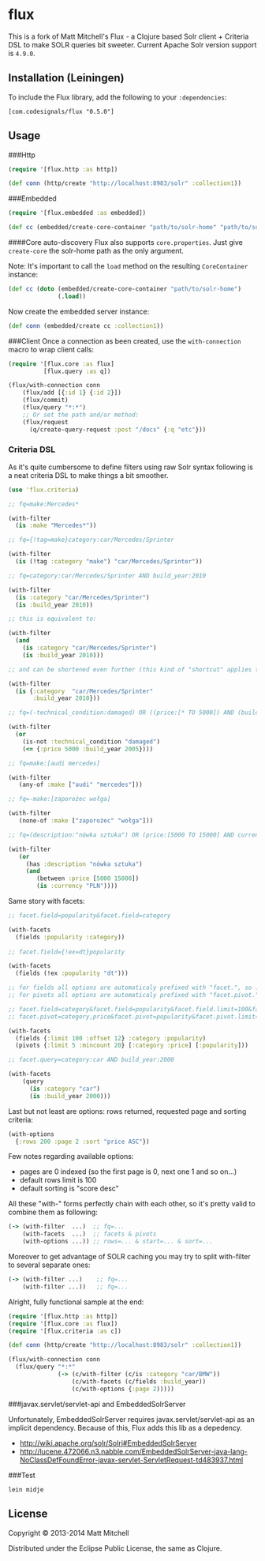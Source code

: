 # flux

This is a fork of Matt Mitchell's Flux - a Clojure based Solr client + Criteria DSL to make SOLR queries bit sweeter. Current Apache Solr version support is `4.9.0`.

## Installation (Leiningen)

To include the Flux library, add the following to your `:dependencies`:

    [com.codesignals/flux "0.5.0"]

## Usage

###Http

```clojure
(require '[flux.http :as http])

(def conn (http/create "http://localhost:8983/solr" :collection1))
```

###Embedded

```clojure
(require '[flux.embedded :as embedded])

(def cc (embedded/create-core-container "path/to/solr-home" "path/to/solr.xml"))
```

####Core auto-discovery
Flux also supports `core.properties`. Just give `create-core` the solr-home path as the only argument.

  Note: It's important to call the `load` method on the resulting `CoreContainer` instance:

```clojure
(def cc (doto (embedded/create-core-container "path/to/solr-home")
              (.load))
```

Now create the embedded server instance:

```clojure
(def conn (embedded/create cc :collection1))
```

###Client
Once a connection as been created, use the `with-connection` macro to wrap client calls:

```clojure
(require '[flux.core :as flux]
          [flux.query :as q])

(flux/with-connection conn
    (flux/add [{:id 1} {:id 2}])
    (flux/commit)
    (flux/query "*:*")
    ;; Or set the path and/or method:
    (flux/request
      (q/create-query-request :post "/docs" {:q "etc"}))
```

### Criteria DSL
As it's quite cumbersome to define filters using raw Solr syntax following is a neat criteria DSL to make things a bit smoother.

```clojure
(use 'flux.criteria)

;; fq=make:Mercedes*

(with-filter
  (is :make "Mercedes*"))

;; fq={!tag=make}category:car/Mercedes/Sprinter

(with-filter
  (is (!tag :category "make") "car/Mercedes/Sprinter"))

;; fq=category:car/Mercedes/Sprinter AND build_year:2010

(with-filter
  (is :category "car/Mercedes/Sprinter")
  (is :build_year 2010))

;; this is equivalent to:

(with-filter
  (and
    (is :category "car/Mercedes/Sprinter")
    (is :build_year 2010)))

;; and can be shortened even further (this kind of "shortcut" applies to all functions listed below):

(with-filter
  (is {:category  "car/Mercedes/Sprinter" 
       :build_year 2010}))

;; fq=(-technical_condition:damaged) OR ((price:[* TO 5000]) AND (build_year:[* TO 2005]))

(with-filter
  (or
    (is-not :technical_condition "damaged")
    (<= {:price 5000 :build_year 2005})))

;; fq=make:[audi mercedes]

(with-filter
   (any-of :make ["audi" "mercedes"]))

;; fq=-make:[zaporożec wołga]

(with-filter
   (none-of :make ["zaporożec" "wołga"]))

;; fq=(description:"nówka sztuka") OR (price:[5000 TO 15000] AND currency:PLN))

(with-filter
   (or
     (has :description "nówka sztuka")
     (and
        (between :price [5000 15000])
        (is :currency "PLN"))))

```
Same story with facets:

```clojure
;; facet.field=popularity&facet.field=category

(with-facets
  (fields :popularity :category))
	
;; facet.field={!ex=dt}popularity

(with-facets
  (fields (!ex :popularity "dt")))

;; for fields all options are automaticaly prefixed with "facet.", so :limit becomes facet.limit
;; for pivots all options are automaticaly prefixed with "facet.pivot.", so :mincount becomes facet.pivot.mincount

;; facet.field=category&facet.field=popularity&facet.field.limit=100&facetfield.offset=12&
;; facet.pivot=category,price&facet.pivot=popularity&facet.pivot.limit=5&facet.pivot.mincount=20

(with-facets
  (fields {:limit 100 :offset 12} :category :popularity)
  (pivots {:limit 5 :mincount 20} [:category :price] [:popularity]))

;; facet.query=category:car AND build_year:2000

(with-facets
    (query
      (is :category "car")
   	  (is :build_year 2000)))
```
Last but not least are options: rows returned, requested page and sorting criteria:

```clojure
(with-options
  {:rows 200 :page 2 :sort "price ASC"})
```

Few notes regarding available options:
- pages are 0 indexed (so the first page is 0, next one 1 and so on...)
- default rows limit is 100
- default sorting is "score desc"

All these "with-" forms perfectly chain with each other, so it's pretty valid to combine them as following:

```clojure
(-> (with-filter  ...)  ;; fq=...
    (with-facets  ...)  ;; facets & pivots
    (with-options ...)) ;; rows=... & start=... & sort=...
```

Moreover to get advantage of SOLR caching you may try to split with-filter to several separate ones:

```clojure
(-> (with-filter ...)    ;; fq=...
    (with-filter ...))   ;; fq=...
```

Alright, fully functional sample at the end:

```clojure
(require '[flux.http :as http])
(require '[flux.core :as flux])
(require '[flux.criteria :as c])

(def conn (http/create "http://localhost:8983/solr" :collection1))

(flux/with-connection conn
  (flux/query "*:*"
              (-> (c/with-filter (c/is :category "car/BMW"))
                  (c/with-facets (c/fields :build_year))
                  (c/with-options {:page 2)))))
```


###javax.servlet/servlet-api and EmbeddedSolrServer

Unfortunately, EmbeddedSolrServer requires javax.servlet/servlet-api as an implicit dependency. Because of this, Flux adds this lib as a depedency.

  * http://wiki.apache.org/solr/Solrj#EmbeddedSolrServer
  * http://lucene.472066.n3.nabble.com/EmbeddedSolrServer-java-lang-NoClassDefFoundError-javax-servlet-ServletRequest-td483937.html

###Test
```shell
lein midje
```

## License

Copyright © 2013-2014 Matt Mitchell

Distributed under the Eclipse Public License, the same as Clojure.
